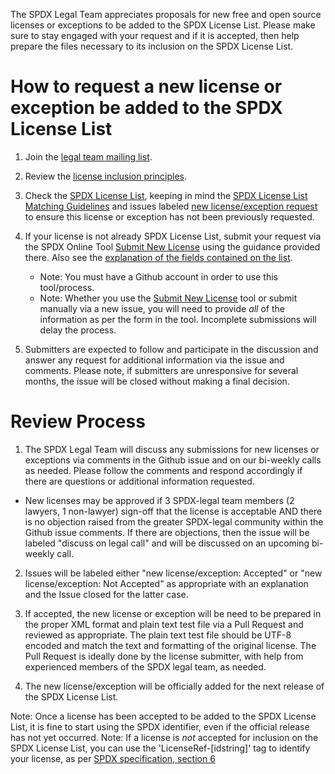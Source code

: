
The SPDX Legal Team appreciates proposals for new free and open source licenses or exceptions to be added to the SPDX License List.  Please make sure to stay engaged with your request and if it is accepted, then help prepare the files necessary to its inclusion on the SPDX License List.

# How to request a new license or exception be added to the SPDX License List

1. Join the [legal team mailing list](https://lists.spdx.org/g/spdx-legal).

2.  Review the [license inclusion principles](license-inclusion-principles.md).

3.  Check the [SPDX License List](https://spdx.org/licenses/), keeping in mind the [SPDX License List Matching Guidelines](https://spdx.org/spdx-license-list/matching-guidelines) and issues labeled [new license/exception request](https://github.com/spdx/license-list-XML/labels/new%20license%2Fexception%20request) to ensure this license or exception has not been previously requested.

4. If your license is not already SPDX License List, submit your request via the SPDX Online Tool [Submit New License](https://tools.spdx.org/app/submit_new_license/) using the guidance provided there. Also see the [explanation of the fields contained on the list](license-fields.md).
   * Note: You must have a Github account in order to use this tool/process.
   * Note: Whether you use the [Submit New License](https://tools.spdx.org/app/submit_new_license/) tool or submit manually via a new issue, you will need to provide *all* of the information as per the form in the tool. Incomplete submissions will delay the process.

5. Submitters are expected to follow and participate in the discussion and answer any request for additional information via the issue and comments. Please note, if submitters are unresponsive for several months, the issue will be closed without making a final decision.

# Review Process

1. The SPDX Legal Team will discuss any submissions for new licenses or exceptions via comments in the Github issue and on our bi-weekly calls as needed. Please follow the comments and respond accordingly if there are questions or additional information requested.
  * New licenses may be approved if 3 SPDX-legal team members (2 lawyers, 1 non-lawyer) sign-off that the license is acceptable AND there is no objection raised from the greater SPDX-legal community within the Github issue comments. If there are objections, then the issue will be labeled "discuss on legal call" and will be discussed on an upcoming bi-weekly call.
  
2. Issues will be labeled either "new license/exception: Accepted" or "new license/exception: Not Accepted" as appropriate with an explanation and the Issue closed for the latter case.

3. If accepted, the new license or exception will be need to be prepared in the proper XML format and plain text test file via a Pull Request and reviewed as appropriate. The plain text test file should be UTF-8 encoded and match the text and formatting of the original license. The Pull Request is ideally done by the license submitter, with help from experienced members of the SPDX legal team, as needed.

4. The new license/exception will be officially added for the next release of the SPDX License List.

Note: Once a license has been accepted to be added to the SPDX License List, it is fine to start using the SPDX identifier, even if the official release has not yet occurred. 
Note: If a license is *not* accepted for inclusion on the SPDX License List, you can use the 'LicenseRef-[idstring]' tag to identify your license, as per [SPDX specification, section 6](https://spdx.github.io/spdx-spec/6-other-licensing-information-detected/)
